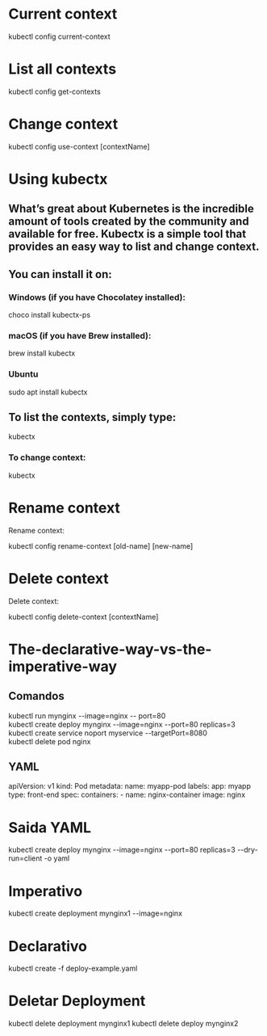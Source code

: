 # Current context

kubectl config current-context


# List all contexts

kubectl config get-contexts


# Change context

kubectl config use-context [contextName]


# Using kubectx
## What’s great about Kubernetes is the incredible amount of tools created by the community and available for free. Kubectx is a simple tool that provides an easy way to list and change context.

## You can install it on:

### Windows (if you have Chocolatey installed):

choco install kubectx-ps

### macOS (if you have Brew installed):

brew install kubectx

### Ubuntu

sudo apt install kubectx

## To list the contexts, simply type:

kubectx
### To change context:

kubectx <contextName>


# Rename context
Rename context:

kubectl config rename-context [old-name] [new-name]


# Delete context
Delete context:

kubectl config delete-context [contextName]


# The-declarative-way-vs-the-imperative-way

## Comandos
kubectl run mynginx --image=nginx -- port=80 <br>
kubectl create deploy mynginx --image=nginx --port=80 replicas=3 <br>
kubectl create service noport myservice --targetPort=8080 <br>
kubectl delete pod nginx

## YAML
apiVersion: v1
kind: Pod
metadata:
  name: myapp-pod
  labels:
    app: myapp
    type: front-end
spec:
  containers:
    - name: nginx-container
    image: nginx    

# Saida YAML
kubectl create deploy mynginx --image=nginx --port=80 replicas=3 --dry-run=client -o yaml

# Imperativo
kubectl create deployment mynginx1 --image=nginx

# Declarativo
kubectl create -f deploy-example.yaml

# Deletar Deployment
kubectl delete deployment mynginx1
kubectl delete deploy mynginx2


